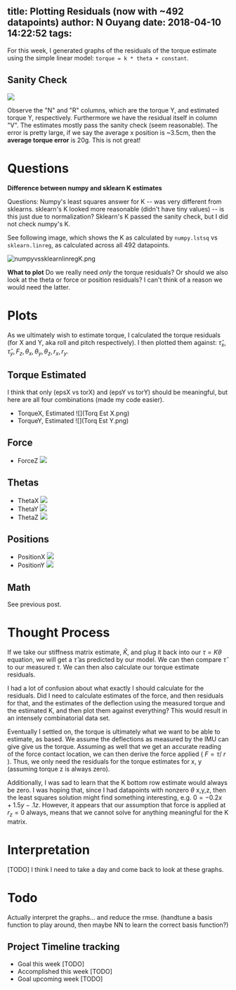 title: Plotting Residuals (now with ~492 datapoints)
author: N Ouyang
date: 2018-04-10 14:22:52
tags:
---

For this week, I generated graphs of the residuals of the torque estimate using the simple linear model: `torque = k * theta + constant`.

## Sanity Check

![](full_data_csv.png)

Observe the "N" and "R" columns, which are the torque Y, and estimated torque Y, respectively. Furthermore we have the residual itself in column "V". The estimates mostly pass the sanity check (seem reasonable). The error is pretty large, if we say the average x position is ~3.5cm, then the **average torque error** is 20g. This is not great!

# Questions

**Difference between numpy and sklearn K estimates**

Questions: Numpy's least squares answer for K -- was very different from sklearns.  sklearn's K looked more reasonable (didn't have tiny values) -- is this just due to normalization? Sklearn's K passed the sanity check, but I did not check numpy's K.  

See following image, which shows the K as calculated by `numpy.lstsq` vs `sklearn.linreg`, as calculated across all 492 datapoints.

![numpyvssklearnlinregK.png](numpy_vs_sklearn_linreg_K.png)


**What to plot**
Do we really need *only* the torque residuals? Or should we also look at the theta or force or position residuals? I can't think of a reason we would need the latter.


# Plots

As we ultimately wish to estimate torque, I calculated the torque residuals (for X and Y, aka roll and pitch respectively). I then plotted them against: $\hat{\tau}_x, \hat{\tau}_y, F_z, \theta_x, \theta_y, \theta_z, r_x, r_y$.

## Torque Estimated

I think that only (epsX vs torX) and (epsY vs torY) should be meaningful, but here are all four combinations (made my code easier).

* TorqueX, Estimated 
    ![](Torq Est X.png)
* TorqueY, Estimated
    ![](Torq Est Y.png)

## Force

* ForceZ 
    ![](ForceZ.png) 

## Thetas 

* ThetaX
    ![](ThetaX.png) 
* ThetaY
    ![](ThetaY.png)
* ThetaZ
    ![](ThetaZ.png)

## Positions 

* PositionX 
    ![](PositionX.png)
* PositionY
    ![](PositionY.png)

## Math 

See previous post.

# Thought Process 

If we take our stiffness matrix estimate, $\hat{K}$, and plug it back into our $\tau = K \theta$ equation, we will get a $\hat{\tau}$ as predicted by our model. We can then compare $\hat{\tau}$ to our measured $\tau$. We can then also calculate our torque estimate residuals.  

I had a lot of confusion about what exactly I should calculate for the residuals. Did I need to calculate estimates of the force, and then residuals for that, and the estimates of the deflection using the measured torque and the estimated K, and then plot them against everything? This would result in an intensely combinatorial data set.

Eventually I settled on, the torque is ultimately what we want to be able to estimate, as based.  We assume the deflections as measured by the IMU can give give us the torque. Assuming as well that we get an accurate reading of the force contact location, we can then derive the force applied ( $F = \tau /\ r$ ). Thus, we only need the residuals for the torque estimates for x, y (assuming torque z is always zero).

Additionally, I was sad to learn that the K bottom row estimate would always be zero. I was hoping that, since I had datapoints with nonzero $\theta$ x,y,z, then the least squares solution might find something interesting, e.g. $0 = -0.2x + 1.5y -.1z$.  However, it appears that our assumption that force is applied at $r_z = 0$ always, means that we cannot solve for anything meaningful for the K matrix.


# Interpretation

[TODO]  I think I need to take a day and come back to look at these graphs.
# Todo

Actually interpret the graphs... and reduce the rmse.
(handtune a basis function to play around, then maybe NN to learn the correct basis function?)

## Project Timeline tracking
* Goal this week 
[TODO]
* Accomplished this week 
[TODO]
* Goal upcoming week 
[TODO]

